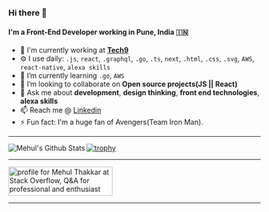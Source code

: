 ### Hi there 👋

#### I'm a Front-End Developer working in Pune, India :india:


- 🏢  I'm currently working at [**Tech9**](https://tech9.com/)
- ⚙️  I use daily: `.js`, `react`, `.graphql`, `.go`, `.ts`, `next`, `.html`, `.css`, `.svg`, `AWS`, `react-native`, `alexa skills`
- 🌱  I’m currently learning `.go`, `AWS`
- 👯  I’m looking to collaborate on **Open source projects(JS || React)**
- 💬  Ask me about **development**, **design thinking**, **front end technologies**, **alexa skills**
- 📫  Reach me @ [Linkedin](https://www.linkedin.com/in/mehulcse/)
- ⚡  Fun fact: I'm a huge fan of Avengers(Team Iron Man).

------

<a href="https://github.com/mehulcse"><img align="left" alt="Mehul's Github Stats" src="https://github-readme-stats.vercel.app/api?username=mehulcse&show_icons=true&hide_border=true&count_private=true&include_all_commits=true&theme=dracula" /></a>

[![trophy](https://github-profile-trophy.vercel.app/?username=mehulcse&theme=onedark&row=2&column=4)](https://github.com/mehulcse/github-profile-trophy)

------

<a href="https://stackoverflow.com/users/6888239/mehul-thakkar"><img src="https://stackoverflow.com/users/flair/6888239.png?theme=dark" width="208" height="58" alt="profile for Mehul Thakkar at Stack Overflow, Q&amp;A for professional and enthusiast programmers" title="profile for Mehul Thakkar at Stack Overflow, Q&amp;A for professional and enthusiast programmers"></a>

------
